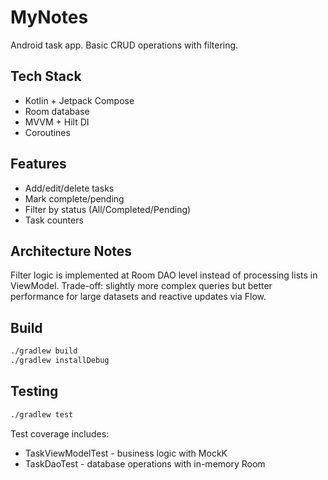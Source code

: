 # MyNotes

Android task app. Basic CRUD operations with filtering.

## Tech Stack

- Kotlin + Jetpack Compose 
- Room database
- MVVM + Hilt DI
- Coroutines

## Features

- Add/edit/delete tasks
- Mark complete/pending  
- Filter by status (All/Completed/Pending)
- Task counters

## Architecture Notes

Filter logic is implemented at Room DAO level instead of processing lists in ViewModel. Trade-off: slightly more complex queries but better performance for large datasets and reactive updates via Flow.

## Build

```bash
./gradlew build
./gradlew installDebug
```

## Testing

```bash
./gradlew test
```

Test coverage includes:
- TaskViewModelTest - business logic with MockK
- TaskDaoTest - database operations with in-memory Room
